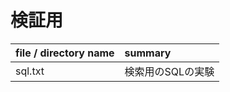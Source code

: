 # 検証用
| file / directory name     | summary    |
| :------------- | :------------- |
| sql.txt       | 検索用のSQLの実験 |
